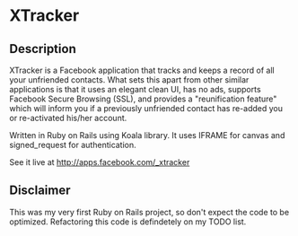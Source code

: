 # XTracker

## Description

XTracker is a Facebook application that tracks and keeps a record of all your unfriended contacts. What sets this apart from other similar applications is that it uses an elegant clean UI, has no ads, supports Facebook Secure Browsing (SSL), and provides a "reunification feature" which will inform you if a previously unfriended contact has re-added you or re-activated his/her account.

Written in Ruby on Rails using Koala library. It uses IFRAME for canvas and signed_request for authentication.

See it live at http://apps.facebook.com/_xtracker

## Disclaimer 

This was my very first Ruby on Rails project, so don't expect the code to be optimized. Refactoring this code is defindetely on my TODO list.
